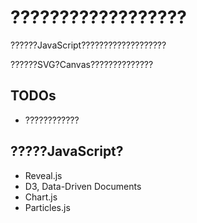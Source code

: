 # ??????????????????

??????JavaScript???????????????????

??????SVG?Canvas??????????????

## TODOs

* ????????????

## ?????JavaScript?

* Reveal.js
* D3, Data-Driven Documents
* Chart.js
* Particles.js